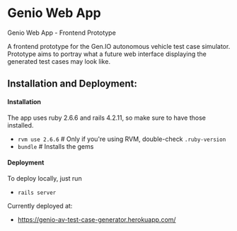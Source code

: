# Genio Web App

Genio Web App - Frontend Prototype

A frontend prototype for the Gen.IO autonomous vehicle test case simulator. Prototype aims to portray what a future web interface displaying the generated test cases may look like. 

## Installation and Deployment:

#### Installation

The app uses ruby 2.6.6 and rails 4.2.11, so make sure to have those installed.

* `rvm use 2.6.6` # Only if you're using RVM,  double-check `.ruby-version`
* `bundle` # Installs the gems

#### Deployment

To deploy locally, just run

* `rails server`

Currently deployed at:

- https://genio-av-test-case-generator.herokuapp.com/